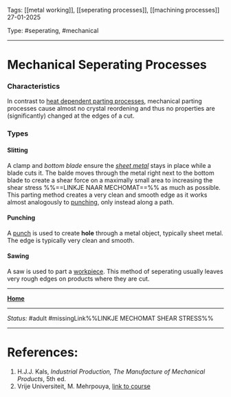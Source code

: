 Tags: [[metal working]], [[seperating processes]], [[machining processes]] <br>27-01-2025

Type: #seperating, #mechanical

---
# Mechanical Seperating Processes
### Characteristics
In contrast to [heat dependent parting processes](!%20Manufacturing%20Technologies%20Overview.md#chemical%20and%20heat%20dependent), mechanical parting processes cause almost no crystal reordening and thus no properties are (significantly) changed at the edges of a cut.

###  Types
#### Slitting
A clamp and _bottom blade_ ensure the _[sheet metal](Sheet%20Metal%20Forming.md)_ stays in place while a blade cuts it. The balde moves through the metal right next to the bottom blade to create a shear force on a maximally small area to increasing the shear stress %%==LINKJE NAAR MECHOMAT==%% as much as possible. This parting method creates a very clean and smooth edge as it works almost analogously to [punching](#punching), only instead along a path.
#### Punching
A [punch](!%20Manufacturing%20Technologies%20Overview.md#Terms%20and%20Disambiguation) is used to create __hole__ through a metal object, typically sheet metal. The edge is typically very clean and smooth.
#### Sawing
A saw is used to part a [workpiece](!%20Manufacturing%20Technologies%20Overview.md#Terms%20and%20Disambiguation). This method of seperating usually leaves very rough edges on products where they are cut.







---
__[Home](!%20Manufacturing%20Technologies%20Overview.md)__

---
_Status:_ #adult #missingLink%%LINKJE MECHOMAT SHEAR STRESS%%

---
# References:
1. H.J.J. Kals, _Industrial Production, The Manufacture of Mechanical Products_, 5th ed.
2. Vrije Universiteit, M. Mehrpouya, [link to course](https://canvas.utwente.nl/courses/15351)